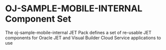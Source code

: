# OJ-SAMPLE-MOBILE-INTERNAL Component Set

The oj-sample-mobile-internal JET Pack defines a set of re-usable JET components for Oracle JET and Visual Builder Cloud Service applications to use